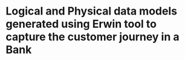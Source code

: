 # Logical and Physical data models generated using Erwin tool to capture the customer journey in a Bank
